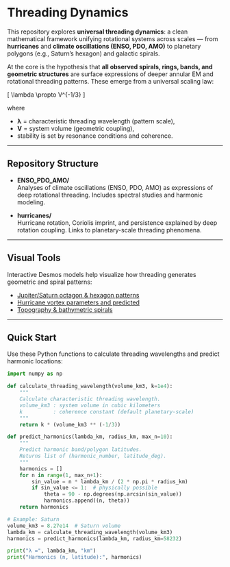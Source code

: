 # Threading Dynamics

This repository explores **universal threading dynamics**: a clean mathematical framework unifying rotational systems across scales — from **hurricanes** and **climate oscillations (ENSO, PDO, AMO)** to planetary polygons (e.g., Saturn’s hexagon) and galactic spirals.  

At the core is the hypothesis that **all observed spirals, rings, bands, and geometric structures** are surface expressions of deeper annular EM and rotational threading patterns. These emerge from a universal scaling law:

\[
\lambda \propto V^{-1/3}
\]

where  
- **λ** = characteristic threading wavelength (pattern scale),  
- **V** = system volume (geometric coupling),  
- stability is set by resonance conditions and coherence.  

---

## Repository Structure

- **ENSO_PDO_AMO/**  
  Analyses of climate oscillations (ENSO, PDO, AMO) as expressions of deep rotational threading. Includes spectral studies and harmonic modeling.  

- **hurricanes/**  
  Hurricane rotation, Coriolis imprint, and persistence explained by deep rotation coupling. Links to planetary-scale threading phenomena.  

---

## Visual Tools

Interactive Desmos models help visualize how threading generates geometric and spiral patterns:

- [Jupiter/Saturn octagon & hexagon patterns](https://www.desmos.com/calculator/ue1uufq4u0)
- [Hurricane vortex parameters and predicted](https://www.desmos.com/calculator/ycpmeded0h)
- [Topography & bathymetric spirals](https://www.desmos.com/calculator/etbwbnvafy)  

---

## Quick Start

Use these Python functions to calculate threading wavelengths and predict harmonic locations:

```python
import numpy as np

def calculate_threading_wavelength(volume_km3, k=1e4):
    """
    Calculate characteristic threading wavelength.
    volume_km3 : system volume in cubic kilometers
    k          : coherence constant (default planetary-scale)
    """
    return k * (volume_km3 ** (-1/3))

def predict_harmonics(lambda_km, radius_km, max_n=10):
    """
    Predict harmonic band/polygon latitudes.
    Returns list of (harmonic_number, latitude_deg).
    """
    harmonics = []
    for n in range(1, max_n+1):
        sin_value = n * lambda_km / (2 * np.pi * radius_km)
        if sin_value <= 1:  # physically possible
            theta = 90 - np.degrees(np.arcsin(sin_value))
            harmonics.append((n, theta))
    return harmonics

# Example: Saturn
volume_km3 = 8.27e14  # Saturn volume
lambda_km = calculate_threading_wavelength(volume_km3)
harmonics = predict_harmonics(lambda_km, radius_km=58232)

print("λ =", lambda_km, "km")
print("Harmonics (n, latitude):", harmonics)
